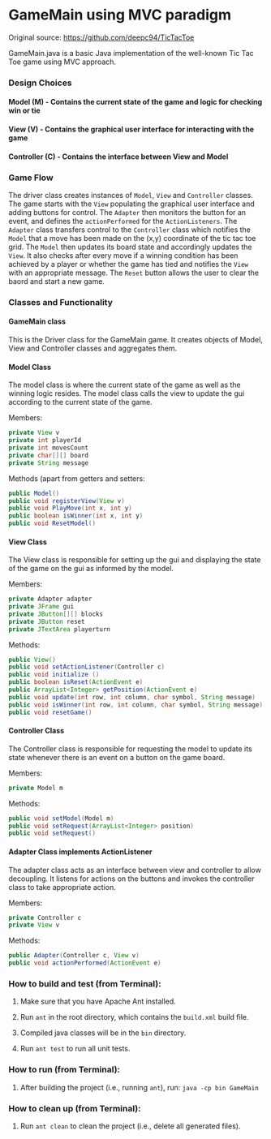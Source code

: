 # GameMain using MVC paradigm
Original source: https://github.com/deepc94/TicTacToe

GameMain.java is a basic Java implementation of the well-known Tic Tac Toe game using MVC approach.

### Design Choices
#### Model (M) - Contains the current state of the game and logic for checking win or tie
#### View (V) - Contains the graphical user interface for interacting with the game
#### Controller (C) - Contains the interface between View and Model

### Game Flow

The driver class creates instances of `Model`, `View` and `Controller` classes. The game starts with the `View` populating the graphical user interface and adding buttons for control. The `Adapter` then monitors the button for an event, and defines the `actionPerformed` for the `ActionListeners`. The `Adapter` class transfers control to the `Controller` class which notifies the `Model` that a move has been made on the (x,y) coordinate of the tic tac toe grid. The `Model` then updates its board state and accordingly updates the `View`. It also checks after every move if a winning condition has been achieved by a player or whether the game has tied and notifies the `View` with an appropriate message. The `Reset` button allows the user to clear the baord and start a new game.

### Classes and Functionality

#### GameMain class
This is the Driver class for the GameMain game. It creates objects of Model, View and Controller classes and aggregates them.

#### Model Class
The model class is where the current state of the game as well as the winning logic resides. The model class calls the view to update the gui according to the current state of the game.

Members:
```java
private View v
private int playerId
private int movesCount
private char[][] board
private String message
```

Methods (apart from getters and setters:
```java
public Model()
public void registerView(View v)
public void PlayMove(int x, int y)
public boolean isWinner(int x, int y)
public void ResetModel()
```

#### View Class
The View class is responsible for setting up the gui and displaying the state of the game on the gui as informed by the model.

Members:
```java
private Adapter adapter
private JFrame gui
private JButton[][] blocks
private JButton reset
private JTextArea playerturn
```

Methods:
```java
public View() 
public void setActionListener(Controller c)
public void initialize ()
public boolean isReset(ActionEvent e) 
public ArrayList<Integer> getPosition(ActionEvent e) 
public void update(int row, int column, char symbol, String message)
public void isWinner(int row, int column, char symbol, String message)
public void resetGame()
```

#### Controller Class
The Controller class is responsible for requesting the model to update its state whenever there is an event on a button on the game board.

Members:
```java
private Model m
```

Methods:
```java
public void setModel(Model m) 
public void setRequest(ArrayList<Integer> position) 
public void setRequest()
```

#### Adapter Class implements ActionListener
The adapter class acts as an interface between view and controller to allow decoupling. It listens for actions on the buttons and invokes the controller class to take appropriate action.

Members:
```java
private Controller c
private View v
```

Methods:
```java
public Adapter(Controller c, View v)
public void actionPerformed(ActionEvent e)
```

### How to build and test (from Terminal):

1. Make sure that you have Apache Ant installed.

2. Run `ant` in the root directory, which contains the `build.xml` build file.

3. Compiled java classes will be in the `bin` directory.

4. Run `ant test` to run all unit tests.

### How to run (from Terminal):

1. After building the project (i.e., running `ant`), run:
   `java -cp bin GameMain`

### How to clean up (from Terminal):

1. Run `ant clean` to clean the project (i.e., delete all generated files).
